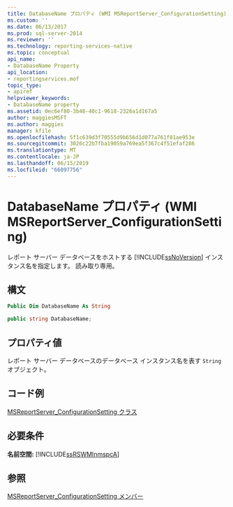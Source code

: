 ```yaml
---
title: DatabaseName プロパティ (WMI MSReportServer_ConfigurationSetting) | Microsoft Docs
ms.custom: ''
ms.date: 06/13/2017
ms.prod: sql-server-2014
ms.reviewer: ''
ms.technology: reporting-services-native
ms.topic: conceptual
api_name:
- DatabaseName Property
api_location:
- reportingservices.mof
topic_type:
- apiref
helpviewer_keywords:
- DatabaseName property
ms.assetid: 0ec6ef80-3b48-40c1-9618-2326a1d167a5
author: maggiesMSFT
ms.author: maggies
manager: kfile
ms.openlocfilehash: 5f1c639d3f70555d9b656d1d077a761f81ae953e
ms.sourcegitcommit: 3026c22b7fba19059a769ea5f367c4f51efaf286
ms.translationtype: MT
ms.contentlocale: ja-JP
ms.lasthandoff: 06/15/2019
ms.locfileid: "66097756"
---
```

# <a name="databasename-property-wmi-msreportserverconfigurationsetting"></a>DatabaseName プロパティ (WMI MSReportServer_ConfigurationSetting)
  レポート サーバー データベースをホストする [!INCLUDE[ssNoVersion](../../includes/ssnoversion-md.md)] インスタンス名を指定します。 読み取り専用。  
  
## <a name="syntax"></a>構文  
  
```vb  
Public Dim DatabaseName As String  
```  
  
```csharp  
public string DatabaseName;  
```  
  
## <a name="property-values"></a>プロパティ値  
 レポート サーバー データベースのデータベース インスタンス名を表す `String` オブジェクト。  
  
## <a name="example-code"></a>コード例  
 [MSReportServer_ConfigurationSetting クラス](msreportserver-configurationsetting-class.md)  
  
## <a name="requirements"></a>必要条件  
 **名前空間:** [!INCLUDE[ssRSWMInmspcA](../../includes/ssrswminmspca-md.md)]  
  
## <a name="see-also"></a>参照  
 [MSReportServer_ConfigurationSetting メンバー](msreportserver-configurationsetting-members.md)  
  
  
